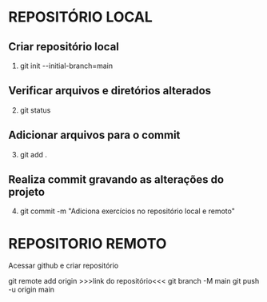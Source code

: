 # REPOSITÓRIO LOCAL
## Criar repositório local
1. git init --initial-branch=main 

## Verificar arquivos e diretórios alterados
2. git status

## Adicionar arquivos para o commit
3. git add .

## Realiza commit gravando as alterações do projeto
4. git commit -m "Adiciona exercícios no repositório local e remoto"

# REPOSITORIO REMOTO
Acessar github e criar repositório

git remote add origin >>>link do repositório<<<
git branch -M main
git push -u origin main